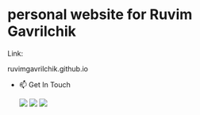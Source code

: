 # personal website for Ruvim Gavrilchik

Link: 

ruvimgavrilchik.github.io



- 📫 Get In Touch

     <a href="mailto:rgavrilc@gmail.com"> 
          <img src="https://img.shields.io/badge/Gmail-D14836?style=for-the-badge&logo=gmail&logoColor=white"></a>
     <a href="https://www.linkedin.com/in/ruvimgav">
           <img src="https://img.shields.io/badge/LinkedIn-0077B5?style=for-the-badge&logo=linkedin&logoColor=white"></a>
     <a href="https://ruvimgavrilchik.github.io">
           <img src="https://img.shields.io/badge/portfolio-0A0A0A?style=for-the-badge&logo=dev.to&logoColor=white"></a> 
      
